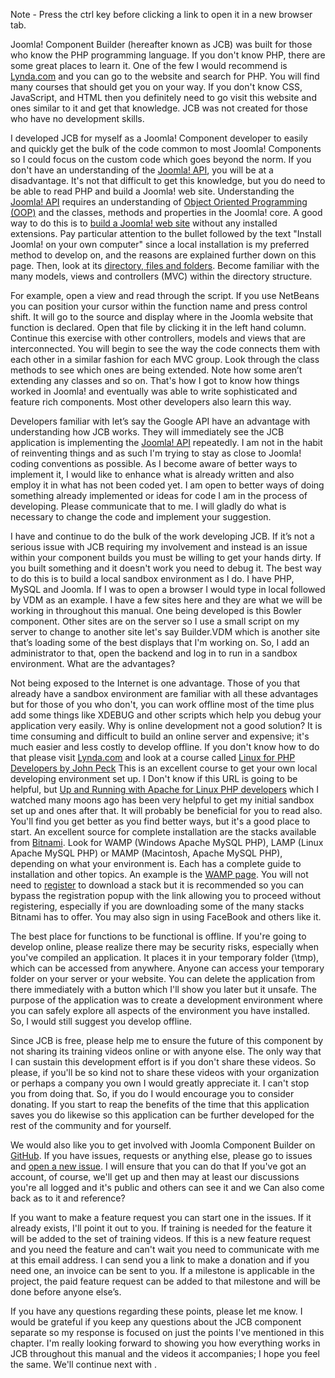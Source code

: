 Note - Press the ctrl key before clicking a link to open it in a new browser tab.

Joomla! Component Builder (hereafter known as JCB) was built for those who know the PHP programming language. If you don't know PHP, there are some great places to learn it. One of the few I would recommend is [Lynda.com](https://www.lynda.com/) and you can go to the website and search for PHP. You will find many courses that should get you on your way. If you don't know CSS, JavaScript, and HTML then you definitely need to go visit this website and ones similar to it and get that knowledge. JCB was not created for those who have no development skills.

I developed JCB for myself as a Joomla! Component developer to easily and quickly get the bulk of the code common to most Joomla! Components so I could focus on the custom code which goes beyond the norm. If you don't have an understanding of the [Joomla! API](https://api.joomla.org/cms-3/namespaces/Joomla.html), you will be at a disadvantage. It's not that difficult to get this knowledge, but you do need to be able to read PHP and build a Joomla! web site. Understanding the [Joomla! API](https://api.joomla.org/cms-3/namespaces/Joomla.html) requires an understanding of [Object Oriented Programming (OOP)](https://docs.joomla.org/Getting_Started_with_Object_Oriented_Programming) and the classes, methods and properties in the Joomla! core. A good way to do this is to [build a Joomla! web site](https://docs.joomla.org/Special:MyLanguage/Portal:Beginners) without any installed extensions. Pay particular attention to the bullet followed by the text "Install Joomla! on your own computer" since a local installation is my preferred method to develop on, and the reasons are explained further down on this page. Then, look at its [directory, files and folders](https://github.com/vdm-io/Joomla-Component-Builder/wiki/4a.-JCB-Demo-Component-Directory,-Folders-and-Files). Become familiar with the many models, views and controllers (MVC) within the directory structure.

For example, open a view and read through the script. If you use NetBeans you can position your cursor within the function name and press control shift. It will go to the source and display where in the Joomla website that function is declared. Open that file by clicking it in the left hand column. Continue this exercise with other controllers, models and views that are interconnected. You will begin to see the way the code connects them with each other in a similar fashion for each MVC group. Look through the class methods to see which ones are being extended. Note how some aren’t extending any classes and so on. That's how I got to know how things worked in Joomla! and eventually was able to write sophisticated and feature rich components. Most other developers also learn this way.

Developers familiar with let’s say the Google API have an advantage with understanding how JCB works. They will immediately see the JCB application is implementing the [Joomla! API](https://api.joomla.org/cms-3/namespaces/Joomla.html)  repeatedly. I am not in the habit of reinventing things and as such I'm trying to stay as close to Joomla! coding conventions as possible. As I become aware of better ways to implement it, I would like to enhance what is already written and also employ it in what has not been coded yet. I am open to better ways of doing something already implemented or ideas for code I am in the process of developing. Please communicate that to me. I will gladly do what is necessary to change the code and implement your suggestion.

I have and continue to do the bulk of the work developing JCB. If it’s not a serious issue with JCB requiring my involvement and instead is an issue within your component builds you must be willing to get your hands dirty. If you built something and it doesn't work you need to debug it. The best way to do this is to build a local sandbox environment as I do. I have PHP, MySQL and Joomla. If I was to open a browser I would type in local followed by VDM as an example. I have a few sites here and they are what we will be working in throughout this manual. One being developed is this Bowler component. Other sites are on the server so I use a small script on my server to change to another site let's say Builder.VDM which is another site that’s loading some of the best displays that I'm working on. So, I add  an administrator to that, open the backend and log in to run in a sandbox environment. What are the advantages?

Not being exposed to the Internet is one advantage. Those of you that already have a sandbox environment are familiar with all these advantages but for those of you who don't, you can work offline most of the time plus add some things like XDEBUG and other scripts which help you debug your application very easily. Why is online development not a good solution? It is time consuming and difficult to build an online server and expensive; it's much easier and less costly to develop offline. If you don't know how to do that please visit [Lynda.com](https://www.lynda.com/) and look at a course called [Linux for PHP Developers by John Peck](https://www.lynda.com/Linux-tutorials/Linux-PHP-Developers/587676-2.html?srchtrk=index%3a1%0alinktypeid%3a2%0aq%3aUp+and+Running+with+Linux+for+PHP+Developers%0apage%3a1%0as) This is an excellent course to get your own local developing environment set up. I Don't know if this URL is going to be helpful, but [Up and Running with Apache for Linux PHP developers](https://www.edufukunari.com.br/biblioteca/running-linux-php-developers/) which I watched many moons ago has been very helpful to get my initial sandbox set up and ones after that. It will probably be beneficial for you to read also. You'll find you get better as you find better ways, but it's a good place to start. An excellent source for complete installation are the stacks available from [Bitnami](https://bitnami.com/stacks). Look for WAMP (Windows Apache MySQL PHP), LAMP (Linux Apache MySQL PHP) or MAMP (Macintosh, Apache MySQL PHP), depending on what your environment is. Each has a complete guide to installation and other topics. An example is the [WAMP page](https://docs.bitnami.com/installer/infrastructure/wamp/). You will not need to [register](https://bitnami.com/account/sign_up) to download a stack but it is recommended so you can bypass the registration popup with the link allowing you to proceed without registering, especially if you are downloading some of the many stacks Bitnami has to offer. You may also sign in using FaceBook and others like it.

The best place for functions to be functional is offline. If you're going to develop online, please realize there may be security risks, especially when you've compiled an application. It places it in your temporary folder (\tmp), which can be accessed from anywhere. Anyone can access your temporary folder on your server or your website. You can delete the application from there immediately with a button which I'll show you later but it unsafe. The purpose of the application was to create a development environment where you can safely explore all aspects of the environment you have installed. So, I would still suggest you develop offline.

Since JCB is free, please help me to ensure the future of this component by not sharing its training videos online or with anyone else. The only way that I can sustain this development effort is if you don't share these videos. So please, if you'll be so kind not to share these videos with your organization or perhaps a company you own I would greatly appreciate it. I can't stop you from doing that. So, if you do I would encourage you to consider donating. If you start to reap the benefits of the time that this application saves you do likewise so this application can be further developed for the rest of the community and for yourself.

We would also like you to get involved with Joomla Component Builder on [GitHub](https://github.com/vdm-io/Joomla-Component-Builder). If you have issues, requests or anything else, please go to issues and [open a new issue](https://github.com/vdm-io/Joomla-Component-Builder/issues). I will ensure that you can do that If you've got an account, of course, we'll get up and then may at least our discussions you're all logged and it's public and others can see it and we Can also come back as to it and reference?

If you want to make a feature request you can start one in the issues. If it already exists, I'll point it out to you. If training is needed for the feature it will be added to the set of training videos. If this is a new feature request and you need the feature and can't wait you need to communicate with me at this email address. I can send you a link to make a donation and if you need one, an invoice can be sent to you. If a milestone is applicable in the project, the paid feature request can be added to that milestone and will be done before anyone else’s.

If you have any questions regarding these points, please let me know. I would be grateful if you keep any questions about the JCB component separate so my response is focused on just the points I've mentioned in this chapter. I'm really looking forward to showing you how everything works in JCB throughout this manual and the videos it accompanies; I hope you feel the same. We'll continue next with .
